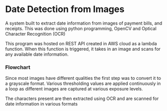 # Date Detection from Images

A system built to extract date information from images of payment bills, and receipts. This was done using python programming, OpenCV and Optical Character Recognition (OCR)

This program was hosted on REST API created in AWS cloud as a lambda function. When this function is triggered, it takes in an image and scans for any available date information. 


### Flowchart

Since most images have different qualities the first step was to convert it to a grayscale format. Various thresholding values are applied continuously in a loop as different images are captured at various exposure levels. 

The characters present are then extracted using OCR and are scanned for date information in various formats  
